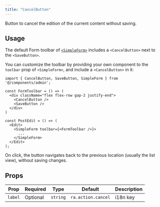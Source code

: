 ```yaml
---
title: "CancelButton"
---
```


Button to cancel the edition of the current content without saving.

## Usage

The default Form toolbar of [`<SimpleForm>`](./SimpleForm.md) includes a `<CancelButton>` next to the `<SaveButton>`.

You can customize the toolbar by providing your own component to the `toolbar` prop of `<SimpleForm>`, and include a `<CancelButton>` in it:

```tsx
import { CancelButton, SaveButton, SimpleForm } from '@/components/admin';

const FormToolbar = () => (
  <div className="flex flex-row gap-2 justify-end">
    <CancelButton />
    <SaveButton />
  </div>
)

const PostEdit = () => (
  <Edit>
    <SimpleForm toolbar={<FormToolbar />}>
      ...
    </SimpleForm>
  </Edit>
);
```

On click, the button navigates back to the previous location (usually the list view), without saving changes.

## Props

| Prop | Required | Type | Default | Description |
|------|----------|------|---------|-------------|
| `label` | Optional | `string` | `ra.action.cancel` | i18n key |
